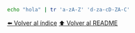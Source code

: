 ~~~bash
echo "hola" | tr 'a-zA-Z' 'd-za-cD-ZA-C'
~~~
[⬅️ Volver al índice](./Index.md)
[⬆️ Volver al README](/README.md)
